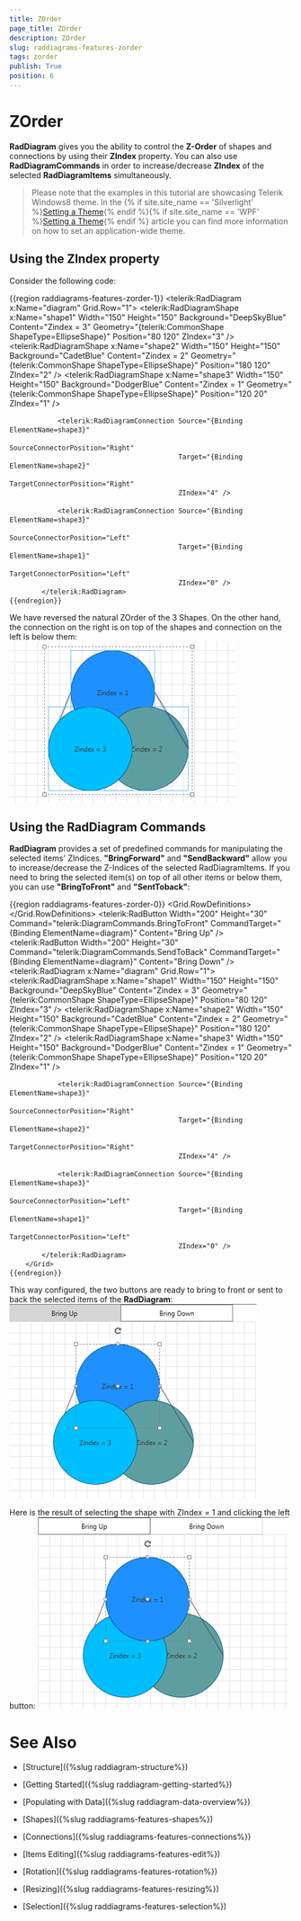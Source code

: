 ```yaml
---
title: ZOrder
page_title: ZOrder
description: ZOrder
slug: raddiagrams-features-zorder
tags: zorder
publish: True
position: 6
---
```


# ZOrder



__RadDiagram__ gives you the ability to control the __Z-Order__ of shapes and connections by using their
		__ZIndex__ property. You can also use __RadDiagramCommands__ in order to increase/decrease __ZIndex__ of the selected __RadDiagramItems__ simultaneously.
	  

>Please note that the examples in this tutorial are showcasing Telerik Windows8 theme. In the
		  {% if site.site_name == 'Silverlight' %}[Setting a Theme](http://www.telerik.com/help/silverlight/common-styling-apperance-setting-theme.html#Setting_Application-Wide_Built-In_Theme_in_the_Code-Behind){% endif %}{% if site.site_name == 'WPF' %}[Setting a Theme](http://www.telerik.com/help/wpf/common-styling-apperance-setting-theme-wpf.html#Setting_Application-Wide_Built-In_Theme_in_the_Code-Behind){% endif %}
		  article you can find more information on how to set an application-wide theme.
		

## Using the ZIndex property

Consider the following code:
		

{{region raddiagrams-features-zorder-1}}
	        <telerik:RadDiagram x:Name="diagram" Grid.Row="1">
	            <telerik:RadDiagramShape x:Name="shape1" 
	                                     Width="150"
	                                     Height="150"
	                                     Background="DeepSkyBlue"
	                                     Content="Zindex = 3"
	                                     Geometry="{telerik:CommonShape ShapeType=EllipseShape}"
	                                     Position="80 120"
	                                     ZIndex="3" />
	            <telerik:RadDiagramShape x:Name="shape2" 
	                                     Width="150"
	                                     Height="150"
	                                     Background="CadetBlue"
	                                     Content="Zindex = 2"
	                                     Geometry="{telerik:CommonShape ShapeType=EllipseShape}"
	                                     Position="180 120"
	                                     ZIndex="2" />
	            <telerik:RadDiagramShape x:Name="shape3" 
	                                     Width="150"
	                                     Height="150"
	                                     Background="DodgerBlue"
	                                     Content="Zindex = 1"
	                                     Geometry="{telerik:CommonShape ShapeType=EllipseShape}"
	                                     Position="120 20"
	                                     ZIndex="1" />
	
	            <telerik:RadDiagramConnection Source="{Binding ElementName=shape3}" 
	                                          SourceConnectorPosition="Right"
	                                          Target="{Binding ElementName=shape2}"
	                                          TargetConnectorPosition="Right"
	                                          ZIndex="4" />
	
	            <telerik:RadDiagramConnection Source="{Binding ElementName=shape3}" 
	                                          SourceConnectorPosition="Left"
	                                          Target="{Binding ElementName=shape1}"
	                                          TargetConnectorPosition="Left"
	                                          ZIndex="0" />
	        </telerik:RadDiagram>
	{{endregion}}



We have reversed the natural ZOrder of the 3 Shapes. On the other hand, the connection on the right is on top of the shapes and connection on the left is below them:
		![Rad Diagrams-Features-ZIndex](images/RadDiagrams-Features-ZIndex.png)

## Using the RadDiagram Commands

__RadDiagram__ provides a set of predefined commands for manipulating the selected items' ZIndices. __"BringForward"__ and __"SendBackward"__ allow you to increase/decrease the Z-Indices of the selected RadDiagramItems.
		  If you need to bring the selected item(s) on top of all other items or below them, you can use __"BringToFront"__ and __"SentToback"__:
		

{{region raddiagrams-features-zorder-0}}
	    <Grid>
	        <Grid.RowDefinitions>
	            <RowDefinition Height="Auto" />
	            <RowDefinition Height="*" />
	        </Grid.RowDefinitions>
	        <StackPanel Orientation="Horizontal">
	            <telerik:RadButton Width="200" 
	                               Height="30"
	                               Command="telerik:DiagramCommands.BringToFront"
	                               CommandTarget="{Binding ElementName=diagram}"
	                               Content="Bring Up" />
	            <telerik:RadButton Width="200" 
	                               Height="30"
	                               Command="telerik:DiagramCommands.SendToBack"
	                               CommandTarget="{Binding ElementName=diagram}"
	                               Content="Bring Down" />
	        </StackPanel>
	        <telerik:RadDiagram x:Name="diagram" Grid.Row="1">
	            <telerik:RadDiagramShape x:Name="shape1" 
	                                     Width="150"
	                                     Height="150"
	                                     Background="DeepSkyBlue"
	                                     Content="Zindex = 3"
	                                     Geometry="{telerik:CommonShape ShapeType=EllipseShape}"
	                                     Position="80 120"
	                                     ZIndex="3" />
	            <telerik:RadDiagramShape x:Name="shape2" 
	                                     Width="150"
	                                     Height="150"
	                                     Background="CadetBlue"
	                                     Content="Zindex = 2"
	                                     Geometry="{telerik:CommonShape ShapeType=EllipseShape}"
	                                     Position="180 120"
	                                     ZIndex="2" />
	            <telerik:RadDiagramShape x:Name="shape3" 
	                                     Width="150"
	                                     Height="150"
	                                     Background="DodgerBlue"
	                                     Content="Zindex = 1"
	                                     Geometry="{telerik:CommonShape ShapeType=EllipseShape}"
	                                     Position="120 20"
	                                     ZIndex="1" />
	
	            <telerik:RadDiagramConnection Source="{Binding ElementName=shape3}" 
	                                          SourceConnectorPosition="Right"
	                                          Target="{Binding ElementName=shape2}"
	                                          TargetConnectorPosition="Right"
	                                          ZIndex="4" />
	
	            <telerik:RadDiagramConnection Source="{Binding ElementName=shape3}" 
	                                          SourceConnectorPosition="Left"
	                                          Target="{Binding ElementName=shape1}"
	                                          TargetConnectorPosition="Left"
	                                          ZIndex="0" />
	        </telerik:RadDiagram>
	    </Grid>
	{{endregion}}



This way configured, the two buttons are ready to bring to front or sent to back the selected items of the __RadDiagram__:
		![raddiagrams-features-zindex-bringup 1](images/raddiagrams-features-zindex-bringup1.png)

Here is the result of selecting the shape with ZIndex = 1 and clicking the left button:
		![raddiagrams-features-zindex-bringup 2](images/raddiagrams-features-zindex-bringup2.png)

# See Also

 * [Structure]({%slug raddiagram-structure%})

 * [Getting Started]({%slug raddiagram-getting-started%})

 * [Populating with Data]({%slug raddiagram-data-overview%})

 * [Shapes]({%slug raddiagrams-features-shapes%})

 * [Connections]({%slug raddiagrams-features-connections%})

 * [Items Editing]({%slug raddiagrams-features-edit%})

 * [Rotation]({%slug raddiagrams-features-rotation%})

 * [Resizing]({%slug raddiagrams-features-resizing%})

 * [Selection]({%slug raddiagrams-features-selection%})
